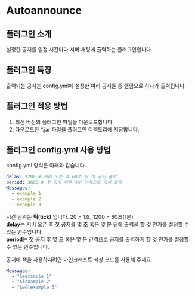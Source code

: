 Autoannounce 
=============
플러그인 소개
-------------
설정한 공지를 일정 시간마다 서버 채팅에 출력하는 플러그인입니다.

플러그인 특징
-------------
출력되는 공지는 config.yml에 설정한 여러 공지들 중 랜덤으로 하나가 출력됩니다.

플러그인 적용 방법
-------------
1. 최신 버전의 플러그인 파일을 다운로드합니다.
2. 다운로드한 *.jar 파일을 플러그인 디렉토리에 저장합니다.

플러그인 config.yml 사용 방법
-------------
config.yml 양식은 아래와 같습니다.
```yaml
delay: 1200 # 서버 오픈 후 60초 뒤 첫 공지 출력
period: 3600 # 첫 공지 이후 3분 간격으로 공지 출력
Messages: 
  - example 1
  - example 2
  - example 3
```

시간 단위는 **틱(tick)** 입니다. 20 = 1초, 1200 = 60초(1분)  
**delay**는 서버 오픈 후 첫 공지를 몇 초 혹은 몇 분 뒤에 출력을 할 것 인가를 설정할 수 있는 변수입니다.  
**period**는 첫 공지 후 몇 초 혹은 몇 분 간격으로 공지를 출력하게 할 것 인가를 설정할 수 있는 변수입니다.  

공지에 색을 사용하시려면 마인크래프트 색상 코드를 사용해 주세요.

```yaml
Messages:
  - "&eexample 1"
  - "&lexample 2"
  - "&e&lexample 3"
```  